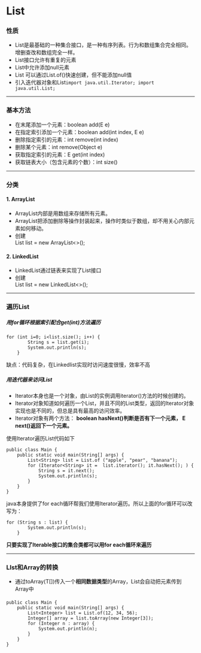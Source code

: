 # List
### 性质
 * List是最基础的一种集合接口，是一种有序列表。行为和数组集合完全相同。增删查改和数组完全一样。
 * List接口允许有重复的元素
 * List中允许添加null元素
 * List 可以通过List.of()快速创建，但不能添加null值
 * 引入迭代器对象和List``import java.util.Iterator;
import java.util.List;``
 ---
### 基本方法
* 在末尾添加一个元素：boolean add(E e)
* 在指定索引添加一个元素：boolean add(int index, E e)
* 删除指定索引的元素：int remove(int index)
* 删除某个元素：int remove(Object e)
* 获取指定索引的元素：E get(int index)
* 获取链表大小（包含元素的个数）：int size()
---
### 分类
#### 1. ArrayList
* ArrayList内部是用数组来存储所有元素。
* ArrayList把添加删除等操作封装起来，操作时类似于数组，却不用关心内部元素如何移动。
* 创建	
    List<String> list = new ArrayList<>();
#### 2. LinkedList
* LinkedList通过链表来实现了List接口
* 创建	
    List<String> list = new LinkedList<>();

---
### 遍历List
##### 用for循环根据索引配合get(int)方法遍历
	for (int i=0; i<list.size(); i++) {
            String s = list.get(i);
            System.out.println(s);
        }
缺点：代码复杂，在Linkedlist实现时访问速度很慢，效率不高
##### 用迭代器来访问List
* Iterator本身也是一个对象，由List的实例调用iterator()方法的时候创建的。
* Iterator对象知道如何遍历一个List，并且不同的List类型，返回的Iterator对象实现也是不同的，但总是具有最高的访问效率。
* Iterator对象有两个方法：
**boolean hasNext()判断是否有下一个元素，
  E next()返回下一个元素。**

使用Iterator遍历List代码如下

	public class Main {
    	public static void main(String[] args) {
        	List<String> list = List.of	("apple", "pear", "banana");
        	for (Iterator<String> it = 	list.iterator(); it.hasNext(); ) {
            	String s = it.next();
            	System.out.println(s);
        	}
	  	}
    }


java本身提供了for each循环帮我们使用Iterator遍历。所以上面的for循环可以改写为：

	for (String s : list) {
            System.out.println(s);
        }

**只要实现了Iterable接口的集合类都可以用for each循环来遍历**

---
### LIst和Array的转换
* 通过toArray(T[])传入一个**相同数据类型**的Array，List会自动把元素传到Array中  
####   
	public class Main {
    	public static void main(String[] args) {
        	List<Integer> list = List.of(12, 34, 56);
        	Integer[] array = list.toArray(new Integer[3]);
        	for (Integer n : array) {
            	System.out.println(n);
        	}
      	}
	}

